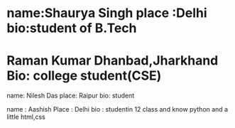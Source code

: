
name:Shaurya Singh
place :Delhi
bio:student of B.Tech
=======

Raman Kumar
Dhanbad,Jharkhand
Bio: college student(CSE)
=======
name: Nilesh Das
place: Raipur 
bio: student

name : Aashish
Place : Delhi
bio : studentin 12 class and know python and a little html,css
 


